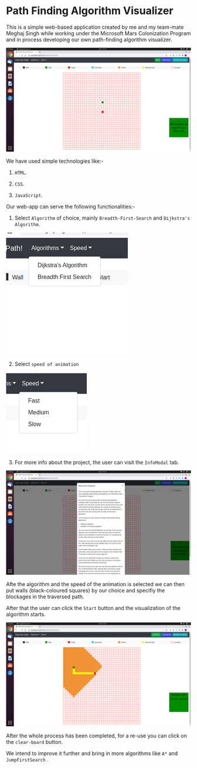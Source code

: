 # Path Finding Algorithm Visualizer 

This is a simple web-based application created by me and my team-mate Meghaj Singh while working under the Microsoft Mars Colonization Program and in process developing our own path-finding algorithm visualizer.

<img src="images/webview.png">

We have used simple technologies like:-

1. `HTML`.

2. `CSS`.

3. `JavaScript`.

Our web-app can serve the following functionalities:-

1. Select `Algorithm` of choice, mainly `Breadth-First-Search` and `Dijkstra's Algorithm`.

<img src="images/algorithms.png">

2. Select `speed of animation`

<img src="images/speed.png">

3. For more info about the project, the user can visit the `InfoModal` tab.

<img src="images/infomodal.png">

Afte the algorithm and the speed of the animation is selected we can then put walls (black-coloured squares) by our choice and specifiy the blockages in the traversed path.

After that the user can click the `Start` button and the visualization of the algorithm starts.

<img src="images/visual.png">

After the whole process has been completed, for a re-use you can click on the `clear-board` button.

We intend to improve it further and bring in more algorithms like `A*` and `JumpFirstSearch` .

